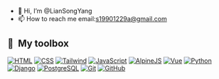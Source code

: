 - 👋 Hi, I’m @LianSongYang
- 📫 How to reach me email:s19901229a@gmail.com

## 🧰 &nbsp;My toolbox
[![HTML](https://skillicons.dev/icons?i=html)](https://developer.mozilla.org/en-US/docs/Web/HTML)
[![CSS](https://skillicons.dev/icons?i=css)](https://developer.mozilla.org/en-US/docs/Web/CSS)
[![Tailwind](https://skillicons.dev/icons?i=tailwind)](https://tailwindcss.com/)
[![JavaScript](https://skillicons.dev/icons?i=js)](https://developer.mozilla.org/en-US/docs/Web/JavaScript)
[![AlpineJS](https://skillicons.dev/icons?i=alpinejs)](https://alpinejs.dev/)
[![Vue](https://skillicons.dev/icons?i=vue)](https://vuejs.org/)
[![Python](https://skillicons.dev/icons?i=py)](https://www.python.org/) 
[![Django](https://skillicons.dev/icons?i=django)](https://www.djangoproject.com/) 
[![PostgreSQL](https://skillicons.dev/icons?i=postgres)](https://www.postgresql.org/)
[![Git](https://skillicons.dev/icons?i=git)](https://git-scm.com/)
[![GitHub](https://skillicons.dev/icons?i=github)](https://github.com/)

<!---
LianSongYang/LianSongYang is a ✨ special ✨ repository because its `README.md` (this file) appears on your GitHub profile.
You can click the Preview link to take a look at your changes.
--->
